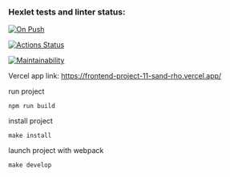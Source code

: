 ### Hexlet tests and linter status:

[![On Push](https://github.com/anagranfd/frontend-project-11/actions/workflows/onpush-check.yml/badge.svg)](https://github.com/anagranfd/frontend-project-11/actions/workflows/onpush-check.yml)

[![Actions Status](https://github.com/anagranfd/frontend-project-11/workflows/hexlet-check/badge.svg)](https://github.com/anagranfd/frontend-project-11/actions)

[![Maintainability](https://api.codeclimate.com/v1/badges/c95071ba6dded987282b/maintainability)](https://codeclimate.com/github/anagranfd/frontend-project-11/maintainability)

Vercel app link:
https://frontend-project-11-sand-rho.vercel.app/

run project

```
npm run build
```

install project

```
make install
```

launch project with webpack

```
make develop
```
